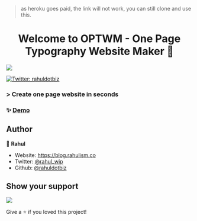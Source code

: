 
> as heroku goes paid, the link will not work, you can still clone and use this.

<h1 align="center">Welcome to OPTWM - One Page Typography Website Maker 👋</h1>
<a href="https://optwm.herokuapp.com" targt="_blank">
<img src="https://cdn.hashnode.com/res/hashnode/image/upload/v1609128503817/I22ddfpfM.png">
</a>
<p>
  <a href="https://twitter.com/rahul_wip" target="_blank">
    <img alt="Twitter: rahuldotbiz" src="https://img.shields.io/twitter/follow/rahxul.svg?style=social" />
  </a>
</p>

### > Create one page website in seconds

### ✨ [Demo](https://optwm.herokuapp.com)


## Author

👤 **Rahul**

* Website: https://blog.rahulism.co
* Twitter: [@rahul_wip](https://twitter.com/rahul_wip)
* Github: [@rahuldotbiz](https://github.com/rahuldotbiz)

## Show your support
<a href="https://www.buymeacoffee.com/rahuldotbiz" target="_blank"> 
<img src="https://res.cloudinary.com/rahulism1/image/upload/v1608182430/bmc_nbxakd.png"></a>

Give a ⭐️ if you loved this project!

